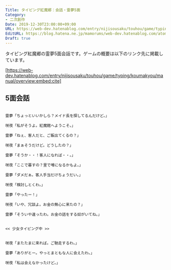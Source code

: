 ```yaml
---
Title: タイピング紅魔郷：会話・霊夢5面
Category:
- 二次創作
Date: 2019-12-30T23:00:00+09:00
URL: https://web-dev.hatenablog.com/entry/nijisousaku/touhou/game/typing/koumakyou/script/reimu5
EditURL: https://blog.hatena.ne.jp/mamorums/web-dev.hatenablog.com/atom/entry/26006613489763632
Draft: true
---
```


タイピング紅魔郷の霊夢5面会話です。ゲームの概要は以下のリンク先に掲載しています。

[https://web-dev.hatenablog.com/entry/nijisousaku/touhou/game/typing/koumakyou/manual/overview:embed:cite]


## 5面会話
```
 
霊夢「ちょっといいかしら？メイド長を探してるんだけど。」

咲夜「私がそうよ。紅魔館へようこそ。」

霊夢「ねぇ、客人だと、ご飯出てくるの？」

咲夜「まぁそうだけど。どうしたの？」

霊夢「そうか・・！客人になれば・・。」

咲夜「ここで暮すの？里で噂になるかもよ。」

霊夢「ダメだぁ。客人手当だけちょうだい。」

咲夜「検討しとくわ。」

霊夢「やったー！」

咲夜「いや、冗談よ。お金の無心に来たの？」

霊夢「そういや違ったわ。お金の話をする奴がいてね。」


<< 少女タイピング中 >>


咲夜「またたまに来れば。ご馳走するわ。」

霊夢「ありがとー。やっとまともな人に会えたわ。」

咲夜「私は会えなかったけど。」
 
```
